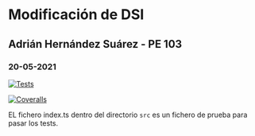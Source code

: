 # Modificación de DSI
## Adrián Hernández Suárez - PE 103
### 20-05-2021

[![Tests](https://github.com/alu0101235516/dsi-mod-20/actions/workflows/tests.yml/badge.svg)](https://github.com/alu0101235516/dsi-mod-20/actions/workflows/tests.yml)

[![Coveralls](https://github.com/alu0101235516/dsi-mod-20/actions/workflows/coveralls.yml/badge.svg)](https://github.com/alu0101235516/dsi-mod-20/actions/workflows/coveralls.yml)

EL fichero index.ts dentro del directorio `src` es un fichero de prueba para pasar los tests.
